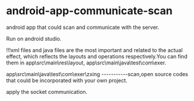 # android-app-communicate-scan
android app that could scan and communicate with the server.
   
   Run on android studio.

!!!xml files and java files are the most important and related to the actual effect,
   which reflects the layouts and operations respectively.You can find them in app\src\main\res\layout, app\src\main\java\test\com\exer.
   
   app\src\main\java\test\com\exer\zxing -----------scan,open source codes that could be incorporated with your own project.

   apply the socket communication.
